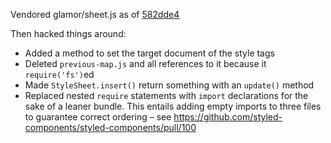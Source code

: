 Vendored glamor/sheet.js as of [582dde4](https://github.com/threepointone/glamor/blob/582dde44713bcbe9212a961706c06a34a4ebccb0/src/sheet.js)

Then hacked things around:

* Added a method to set the target document of the style tags
* Deleted `previous-map.js` and all references to it because it `require('fs')`ed
* Made `StyleSheet.insert()` return something with an `update()` method
* Replaced nested `require` statements with `import` declarations for the sake of a leaner bundle. This entails adding empty imports to three files to guarantee correct ordering – see https://github.com/styled-components/styled-components/pull/100
